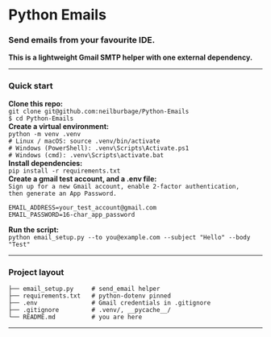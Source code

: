 # Python Emails

### Send emails from your favourite IDE.
**This is a lightweight Gmail SMTP helper with one external dependency.**

---

### Quick start 
**Clone this repo:**  
```git clone git@github.com:neilburbage/Python-Emails```  
```$ cd Python-Emails```  
**Create a virtual environment:**     
```python -m venv .venv```  
```# Linux / macOS: source .venv/bin/activate```     
```# Windows (PowerShell): .venv\Scripts\Activate.ps1```  
```# Windows (cmd): .venv\Scripts\activate.bat```  
**Install dependencies:**    
```pip install -r requirements.txt```  
**Create a gmail test account, and a .env file:**  
```Sign up for a new Gmail account, enable 2-factor authentication,```       
```then generate an App Password.```    
```text
EMAIL_ADDRESS=your_test_account@gmail.com
EMAIL_PASSWORD=16-char_app_password
```
**Run the script:**  
```python email_setup.py --to you@example.com --subject "Hello" --body "Test"```

---

### Project layout 
```
├── email_setup.py     # send_email helper
├── requirements.txt   # python-dotenv pinned
├── .env               # Gmail credentials in .gitignore
├── .gitignore         # .venv/, __pycache__/
└── README.md          # you are here
```
---



